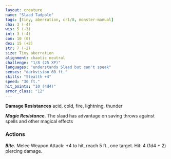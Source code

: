 ```yaml
---
layout: creature
name: "Slaad Tadpole"
tags: [tiny, aberration, cr1/8, monster-manual]
cha: 3 (-4)
wis: 5 (-3)
int: 3 (-4)
con: 10 (0)
dex: 15 (+2)
str: 7 (-2)
size: Tiny aberration
alignment: chaotic neutral
challenge: "1/8 (25 XP)"
languages: "understands Slaad but can't speak"
senses: "darkvision 60 ft."
skills: "Stealth +4"
speed: "30 ft."
hit_points: "10 (4d4)"
armor_class: "12"
---
```


**Damage Resistances** acid, cold, fire, lightning, thunder

***Magic Resistance.*** The slaad has advantage on saving throws against spells and other magical effects

### Actions

***Bite.*** Melee Weapon Attack: +4 to hit, reach 5 ft., one target. Hit: 4 (1d4 + 2) piercing damage.
